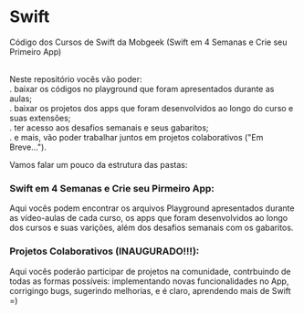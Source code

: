 # Swift
Código dos Cursos de Swift da Mobgeek (Swift em 4 Semanas e Crie seu Primeiro App)

<br>Neste repositório vocês vão poder:<br>
. baixar os códigos no playground que foram apresentados durante as aulas;<br>
. baixar os projetos dos apps que foram desenvolvidos ao longo do curso e suas extensões;<br>
. ter acesso aos desafios semanais e seus gabaritos;<br>
. e mais, vão poder trabalhar juntos em projetos colaborativos ("Em Breve...").

Vamos falar um pouco da estrutura das pastas:

### Swift em 4 Semanas e Crie seu Pirmeiro App:

Aqui vocês podem encontrar os arquivos Playground apresentados durante as vídeo-aulas de cada curso, os apps que foram desenvolvidos ao longo dos cursos e suas varições, além dos desafios semanais com os gabaritos.

### Projetos Colaborativos (INAUGURADO!!!):

Aqui vocês poderão participar de projetos na comunidade, contrbuindo de todas as formas possíveis: implementando novas funcionalidades no App, corrigingo bugs, sugerindo melhorias, e é claro, aprendendo mais de Swift =)





